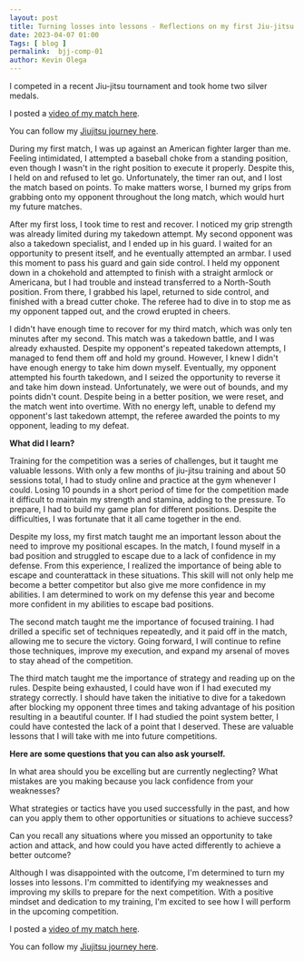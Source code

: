 ```yaml
--- 
layout: post 
title: Turning losses into lessons - Reflections on my first Jiu-jitsu tournament
date: 2023-04-07 01:00
Tags: [ blog ]
permalink:  bjj-comp-01
author: Kevin Olega 
--- 
```

I competed in a recent Jiu-jitsu tournament and took home two silver medals.

I posted a [video of my match here](https://www.instagram.com/p/Cqj-VEzpwN4/).

You can follow my [Jiujitsu journey here](https://www.instagram.com/olegajitsu/).

During my first match, I was up against an American fighter larger than me. Feeling intimidated, I attempted a baseball choke from a standing position, even though I wasn't in the right position to execute it properly. Despite this, I held on and refused to let go. Unfortunately, the timer ran out, and I lost the match based on points. To make matters worse, I burned my grips from grabbing onto my opponent throughout the long match, which would hurt my future matches.

After my first loss, I took time to rest and recover. I noticed my grip strength was already limited during my takedown attempt. My second opponent was also a takedown specialist, and I ended up in his guard. I waited for an opportunity to present itself, and he eventually attempted an armbar. I used this moment to pass his guard and gain side control. I held my opponent down in a chokehold and attempted to finish with a straight armlock or Americana, but I had trouble and instead transferred to a North-South position. From there, I grabbed his lapel, returned to side control, and finished with a bread cutter choke. The referee had to dive in to stop me as my opponent tapped out, and the crowd erupted in cheers.

I didn't have enough time to recover for my third match, which was only ten minutes after my second. This match was a takedown battle, and I was already exhausted. Despite my opponent's repeated takedown attempts, I managed to fend them off and hold my ground. However, I knew I didn't have enough energy to take him down myself. Eventually, my opponent attempted his fourth takedown, and I seized the opportunity to reverse it and take him down instead. Unfortunately, we were out of bounds, and my points didn't count. Despite being in a better position, we were reset, and the match went into overtime. With no energy left, unable to defend my opponent's last takedown attempt, the referee awarded the points to my opponent, leading to my defeat.

**What did I learn?**

Training for the competition was a series of challenges, but it taught me valuable lessons. With only a few months of jiu-jitsu training and about 50 sessions total, I had to study online and practice at the gym whenever I could. Losing 10 pounds in a short period of time for the competition made it difficult to maintain my strength and stamina, adding to the pressure. To prepare, I had to build my game plan for different positions. Despite the difficulties, I was fortunate that it all came together in the end.

Despite my loss, my first match taught me an important lesson about the need to improve my positional escapes. In the match, I found myself in a bad position and struggled to escape due to a lack of confidence in my defense. From this experience, I realized the importance of being able to escape and counterattack in these situations. This skill will not only help me become a better competitor but also give me more confidence in my abilities. I am determined to work on my defense this year and become more confident in my abilities to escape bad positions.

The second match taught me the importance of focused training. I had drilled a specific set of techniques repeatedly, and it paid off in the match, allowing me to secure the victory. Going forward, I will continue to refine those techniques, improve my execution, and expand my arsenal of moves to stay ahead of the competition.

The third match taught me the importance of strategy and reading up on the rules. Despite being exhausted, I could have won if I had executed my strategy correctly. I should have taken the initiative to dive for a takedown after blocking my opponent three times and taking advantage of his position resulting in a beautiful counter. If I had studied the point system better, I could have contested the lack of a point that I deserved. These are valuable lessons that I will take with me into future competitions.

**Here are some questions that you can also ask yourself.**

In what area should you be excelling but are currently neglecting?
What mistakes are you making because you lack confidence from your weaknesses?

What strategies or tactics have you used successfully in the past, and how can you apply them to other opportunities or situations to achieve success?

Can you recall any situations where you missed an opportunity to take action and attack, and how could you have acted differently to achieve a better outcome?


Although I was disappointed with the outcome, I'm determined to turn my losses into lessons. I'm committed to identifying my weaknesses and improving my skills to prepare for the next competition. With a positive mindset and dedication to my training, I'm excited to see how I will perform in the upcoming competition.

I posted a [video of my match here](https://www.instagram.com/p/Cqj-VEzpwN4/).

You can follow my [Jiujitsu journey here](https://www.instagram.com/olegajitsu/).
